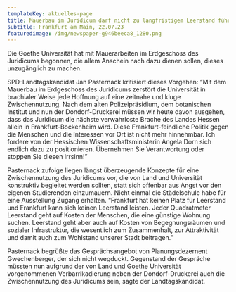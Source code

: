 ```yaml
---
templateKey: aktuelles-page
title: Mauerbau im Juridicum darf nicht zu langfristigem Leerstand führen!
subtitle: Frankfurt am Main, 22.07.23
featuredimage: /img/newspaper-g946beeca8_1280.png
---
```

Die Goethe Universität hat mit Mauerarbeiten im Erdgeschoss des Juridicums begonnen, die allem Anschein nach dazu dienen sollen, dieses unzugänglich zu machen.  

SPD-Landtagskandidat Jan Pasternack kritisiert dieses Vorgehen: “Mit dem Mauerbau im Erdgeschoss des Juridicums zerstört die Universität in brachialer Weise jede Hoffnung auf eine zeitnahe und kluge Zwischennutzung. Nach dem alten Polizeipräsidium, dem botanischen Institut und nun der Dondorf-Druckerei müssen wir heute davon ausgehen, dass das Juridicum die nächste verwahrloste Brache des Landes Hessen allein in Frankfurt-Bockenheim wird. Diese Frankfurt-feindliche Politik gegen die Menschen und die Interessen vor Ort ist nicht mehr hinnehmbar. Ich fordere von der Hessischen Wissenschaftsministerin Angela Dorn sich endlich dazu zu positionieren. Übernehmen Sie Verantwortung oder stoppen Sie diesen Irrsinn!”

Pasternack zufolge liegen längst überzeugende Konzepte für eine Zwischennutzung des Juridicums vor, die von Land und Universität konstruktiv begleitet werden sollten, statt sich offenbar aus Angst vor den eigenen Studierenden einzumauern. Nicht einmal die Städelschule habe für eine Ausstellung Zugang erhalten. “Frankfurt hat keinen Platz für Leerstand und Frankfurt kann sich keinen Leerstand leisten. Jeder Quadratmeter Leerstand geht auf Kosten der Menschen, die eine günstige Wohnung suchen. Leerstand geht aber auch auf Kosten von Begegnungsräumen und sozialer Infrastruktur, die wesentlich zum Zusammenhalt, zur Attraktivität und damit auch zum Wohlstand unserer Stadt beitragen." 

Pasternack begrüßte das Gesprächsangebot von Planungsdezernent Gwechenberger, der sich nicht wegduckt. Gegenstand der Gespräche müssten nun aufgrund der von Land und Goethe Universität vorgenommenen Verbarrikadierung neben der Dondorf-Druckerei auch die Zwischennutzung des Juridicums sein, sagte der Landtagskandidat.